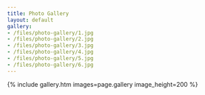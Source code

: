 ```yaml
---
title: Photo Gallery
layout: default
gallery:
- /files/photo-gallery/1.jpg
- /files/photo-gallery/2.jpg
- /files/photo-gallery/3.jpg
- /files/photo-gallery/4.jpg
- /files/photo-gallery/5.jpg
- /files/photo-gallery/6.jpg
---
```

{% include gallery.htm images=page.gallery image_height=200 %}